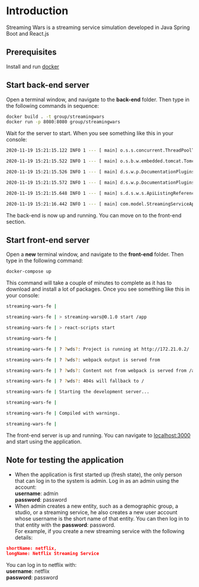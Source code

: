# Introduction

Streaming Wars is a streaming service simulation developed in Java Spring Boot and React.js

## Prerequisites

Install and run [docker](https://docs.docker.com/docker-for-windows/install/)

## Start back-end server
Open a terminal window, and navigate to the **back-end** folder. Then type in the following commands in sequence:
```bash
docker build . -t group/streamingwars
docker run -p 8080:8080 group/streamingwars
```
Wait for the server to start. When you see something like this in your console:
```bash
2020-11-19 15:21:15.122 INFO 1 --- [ main] o.s.s.concurrent.ThreadPoolTaskExecutor : Initializing ExecutorService 'applicationTaskExecutor'

2020-11-19 15:21:15.522 INFO 1 --- [ main] o.s.b.w.embedded.tomcat.TomcatWebServer : Tomcat started on port(s): 8080 (http) with context path ''

2020-11-19 15:21:15.526 INFO 1 --- [ main] d.s.w.p.DocumentationPluginsBootstrapper : Context refreshed

2020-11-19 15:21:15.572 INFO 1 --- [ main] d.s.w.p.DocumentationPluginsBootstrapper : Found 1 custom documentation plugin(s)

2020-11-19 15:21:15.648 INFO 1 --- [ main] s.d.s.w.s.ApiListingReferenceScanner : Scanning for api listing references

2020-11-19 15:21:16.442 INFO 1 --- [ main] com.model.StreamingServiceApplication : Started StreamingServiceApplication in 11.309 seconds (JVM running for 13.61)
```
The back-end is now up and running. You can move on to the front-end section.

## Start front-end server
Open a **new** terminal window, and navigate to the **front-end** folder. Then type in the following command:
```bash
docker-compose up
```
This command will take a couple of minutes to complete as it has to download and install a lot of packages. Once you see something like this in your console:
```bash
streaming-wars-fe |

streaming-wars-fe | > streaming-wars@0.1.0 start /app

streaming-wars-fe | > react-scripts start

streaming-wars-fe |

streaming-wars-fe | ? ?wds?: Project is running at http://172.21.0.2/

streaming-wars-fe | ? ?wds?: webpack output is served from

streaming-wars-fe | ? ?wds?: Content not from webpack is served from /app/public

streaming-wars-fe | ? ?wds?: 404s will fallback to /

streaming-wars-fe | Starting the development server...

streaming-wars-fe |

streaming-wars-fe | Compiled with warnings.

streaming-wars-fe |
```
The front-end server is up and running. You can navigate to [localhost:3000](http://localhost:3000/) and start using the application.

## Note for testing the application
* When the application is first started up (fresh state), the only person that can log in to the system is admin. Log in as an admin using the account:\
 **username**: admin\
 **password**: password
* When admin creates a new entity, such as a demographic group, a studio, or a streaming service, he also creates a new user account whose username is the short name of that entity. You can then log in to that entity with the **password**: password.\
For example, if you create a new streaming service with the following details:
```JSON
shortName: netflix,
longName: Netflix Streaming Service 
```

You can log in to netflix with:\
**username**: netflix\
**password**: password


